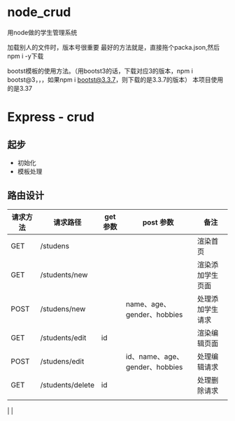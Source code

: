 ﻿# node_crud
用node做的学生管理系统

加载别人的文件时，版本号很重要
最好的方法就是，直接拖个packa.json,然后 npm i -y下载

bootst模板的使用方法。（用bootst3的话，下载对应3的版本，npm i bootst@3，，，如果npm i bootst@3.3.7，则下载的是3.3.7的版本）
本项目使用的是3.37



# Express - crud

## 起步

- 初始化
- 模板处理

## 路由设计

| 请求方法 |     请求路径     | get 参数 |           post 参数            |       备注       |
|----------|------------------|----------|--------------------------------|------------------|
| GET      | /studens         |          |                                | 渲染首页         |
| GET      | /students/new    |          |                                | 渲染添加学生页面 |
| POST     | /studens/new     |          | name、age、gender、hobbies     | 处理添加学生请求 |
| GET      | /students/edit   | id       |                                | 渲染编辑页面     |
| POST     | /studens/edit    |          | id、name、age、gender、hobbies | 处理编辑请求     |
| GET      | /students/delete | id       |                                | 处理删除请求     |
|          |                  |          |                                


|                  |
